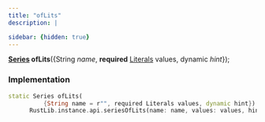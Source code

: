 ```yaml
---
title: "ofLits"
description: |

sidebar: {hidden: true}
---
```

<span class="dart-code"><strong>[Series] ofLits</strong>({<span class="nobr">String <i>name</i></span>, <span class="nobr"><strong>required</strong> [Literals] values</span>, <span class="nobr">dynamic <i>hint</i></span>});</span>


### Implementation
```dart
static Series ofLits(
          {String name = r"", required Literals values, dynamic hint}) =>
      RustLib.instance.api.seriesOfLits(name: name, values: values, hint: hint);
```

[Series]: /reference/classes/series
[Literals]: /reference/classes/literals
[dynamic]: #